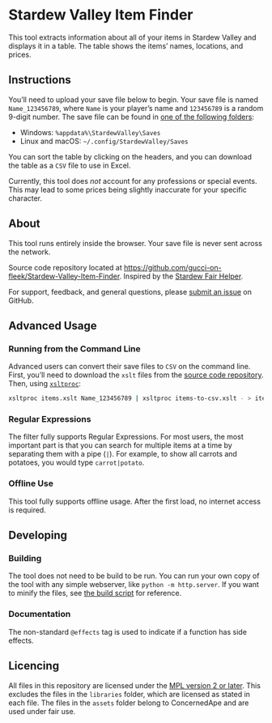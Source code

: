 Stardew Valley Item Finder
==========================

This tool extracts information about all of your items in Stardew Valley
and displays it in a table. The table shows the items’ names, locations,
and prices.

Instructions
------------

You’ll need to upload your save file below to begin. Your save file is
named `Name_123456789`, where `Name` is your player’s name and
`123456789` is a random 9-digit number. The save file can be found in [one of the following folders](https://stardewvalleywiki.com/Saves#Find_your_save_files):

-   Windows: `%appdata%\StardewValley\Saves`
-   Linux and macOS: `~/.config/StardewValley/Saves`

You can sort the table by clicking on the headers, and you can download
the table as a `CSV` file to use in Excel.

Currently, this tool does *not* account for any professions or special
events. This may lead to some prices being slightly inaccurate for your
specific character.

About
-----

This tool runs entirely inside the browser. Your save file is never sent
across the network.

Source code repository located at
<https://github.com/gucci-on-fleek/Stardew-Valley-Item-Finder>. Inspired
by the [Stardew Fair
Helper](https://mouseypounds.github.io/stardew-fair-helper/).

For support, feedback, and general questions, please [submit an issue](https://github.com/gucci-on-fleek/Stardew-Valley-Item-Finder/issues/new/choose) on GitHub.

Advanced Usage
--------------

### Running from the Command Line

Advanced users can convert their save files to `CSV` on the command
line. First, you’ll need to download the `xslt` files from the [source
code
repository](https://github.com/gucci-on-fleek/Stardew-Valley-Item-Finder).
Then, using [`xsltproc`](http://xmlsoft.org/XSLT/xsltproc.html):

```bash
xsltproc items.xslt Name_123456789 | xsltproc items-to-csv.xslt - > items.csv
```

### Regular Expressions

The filter fully supports Regular Expressions. For most users, the
most important part is that you can search for multiple items at a time
by separating them with a pipe (`|`). For example, to show all carrots
and potatoes, you would type `carrot|potato`.

### Offline Use

This tool fully supports offline usage. After the first load, no internet access is required.

Developing
----------

### Building
The tool does not need to be build to be run. You can run your own copy of the tool with any simple webserver, like `python -m http.server`. If you want to minify the files, see [the build script](.github/workflows/pages-deploy.yaml) for reference.

### Documentation
The non-standard `@effects` tag is used to indicate if a function has side effects.

Licencing
---------

All files in this repository are licensed under the [MPL version 2 or later](https://www.mozilla.org/en-US/MPL/2.0/). This excludes the files in the `libraries` folder, which are licensed as stated in each file. The files in the `assets` folder belong to ConcernedApe and are used under fair use.
